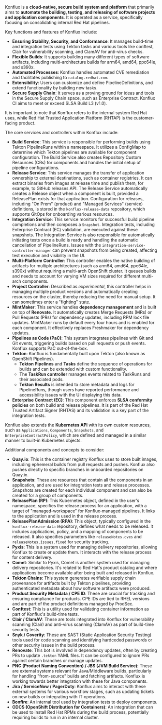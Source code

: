 
Konflux is a **cloud-native, secure build system and platform** that primarily aims to **automate the building, testing, and releasing of software projects and application components**. It is operated as a service, specifically focusing on consolidating internal Red Hat pipelines.

Key functions and features of Konflux include:
*   **Ensuring Stability, Security, and Conformance**: It manages build-time and integration tests using Tekton tasks and various tools like conftest, Clair for vulnerability scanning, and ClamAV for anti-virus checks.
*   **Flexible Builds**: It supports building many different types of software artifacts, including multi-architecture builds for arm64, amd64, ppc64le, and s390x.
*   **Automated Processes**: Konflux handles automated CVE remediation and facilitates publishing to `catalog.redhat.com`.
*   **Extensibility**: Users can customize and define PipelineDefinitions, and extend functionality by building new tasks.
*   **Secure Supply Chain**: It serves as a proving ground for ideas and tools in the Secure Supply Chain space, such as Enterprise Contract. Konflux CI aims to meet or exceed SLSA Build L3 (v1.0).

It is important to note that Konflux refers to the internal system Red Hat uses, while Red Hat Trusted Application Platform (RHTAP) is the customer-facing product.

The core services and controllers within Konflux include:

*   **Build Service**: This service is responsible for performing builds using Tekton PipelineRuns within a namespace.
It utilizes a ConfigMap to determine which Tekton pipelines are available for component configuration.
The Build Service also creates Repository Custom Resources (CRs) for components and handles the initial setup of pipeline configurations.
*   **Release Service**: This service manages the transfer of application ownership to external destinations, such as container registries. It can extract binaries from images at release time and publish them, for example, to GitHub releases API. The Release Service automatically creates a Release object when a component is built, provided a ReleasePlan exists for that application. Configuration for releases, including "On Prem" (product) and "Managed Services" (service) definitions, is stored in the `konflux-release-data` repository, which supports GitOps for onboarding various resources.
*   **Integration Service**: This service monitors for successful build pipeline completions and then composes a `Snapshot`. Integration tests, including Enterprise Contract (EC) validation, are executed against these snapshots. The Integration Service is also responsible for automatically initiating tests once a build is ready and handling the automatic cancellation of PipelineRuns. Issues with the `integration-service-controller-manager` can prevent snapshots from being created, affecting test execution and visibility in the UI.
*   **Multi-Platform Controller**: This controller enables the native building of artifacts for multiple architectures (such as arm64, amd64, ppc64le, s390x) without requiring a multi-arch OpenShift cluster. It queues builds and needs to account for varying VM sizes required for different multi-arch components.
*   **Project Controller**: Described as *experimental*, this controller helps in managing multiple product versions and automatically creating resources on the cluster, thereby reducing the need for manual setup. It can sometimes enter a "fighting" state.
*   **MintMaker**: This service handles **dependency management** and is built on top of **Renovate**. It automatically creates Merge Requests (MRs) or Pull Requests (PRs) for dependency updates, including RPM lock file updates. MintMaker runs by default every four hours and is enabled for each component. It effectively replaces Freshmaker for dependency updates.
*   **Pipelines as Code (PaC)**: This system integrates pipelines with Git and Git events, triggering builds based on pull requests or push events. Konflux supports PaC out-of-the-box.
*   **Tekton**: Konflux is fundamentally built upon Tekton (also known as OpenShift Pipelines).
    *   **Tekton Pipelines** and **Tasks** define the sequence of operations for builds and can be extended with custom functionality.
    *   The **TaskRun controller** manages events related to TaskRuns and their associated pods.
    *   **Tekton Results** is intended to store metadata and logs for PipelineRuns, though users have reported performance and accessibility issues with the UI displaying this data.
*   **Enterprise Contract (EC)**: This component enforces **SLSA conformity policies** on both build and release pipelines. It is part of the Red Hat Trusted Artifact Signer (RHTAS) and its validation is a key part of the integration tests.

Konflux also extends the **Kubernetes API** with its own custom resources, such as `Applications`, `Components`, `Snapshots`, and `EnterpriseContractPolicy`, which are defined and managed in a similar manner to built-in Kubernetes objects.

Additional components and concepts to consider:

*   **Quay.io**: This is the container registry Konflux uses to store built images, including ephemeral builds from pull requests and pushes. Konflux also pushes directly to specific branches in onboarded repositories on Quay.io.
*   **Snapshots**: These are resources that contain all the components in an application, and are used for integration tests and release processes. Snapshots are created for each individual component and can also be created for a group of components.
*   **ReleasePlan (RP)**: This Kubernetes object, defined in the user's namespace, specifies the release process for an application, with a target of "managed-workspace" for Konflux-managed pipelines. It links to the application and is used in the release process.
*   **ReleasePlanAdmission (RPA)**: This object, typically configured in the `konflux-release-data` repository, defines what needs to be released. It includes applications, policy, and a mapping of components to be released. It also specifies parameters like `releaseNotes.cves` and `releaseNotes.issues.fixed` for security tracking.
*   **Pyxis**: This is a system used for managing delivery repositories, allowing Konflux to create or update them. It interacts with the release process for content delivery.
*   **Comet**: Similar to Pyxis, Comet is another system used for managing delivery repositories. It's related to Red Hat's product catalog and where applications become available after being built and released in Konflux.
*   **Tekton Chains**: This system generates verifiable supply chain provenance for artifacts built by Tekton pipelines, providing authenticated metadata about how software artifacts were produced.
*   **Product Security Metadata / CPE ID**: These are crucial for tracking and ensuring compliance for products. CPE IDs are tied to RHEL versions and are part of the product definitions managed by ProdSec.
*   **Conftest**: This is a utility used for validating container information as part of Konflux's build-time tests.
*   **Clair / ClamAV**: These are tools integrated into Konflux for vulnerability scanning (Clair) and anti-virus scanning (ClamAV) as part of build-time security tests.
*   **Snyk / Coverity**: These are SAST (Static Application Security Testing) tools used for code scanning and identifying hardcoded passwords or other security issues in the build process.
*   **Renovate**: This bot is involved in dependency updates, often by creating PRs to update `.tekton` YAML files. It can be configured to ignore PRs against certain branches or manage updates.
*   **PNC (Product Naming Convention) / JBS (JVM Build Service)**: These are external systems relevant for Java/Middleware builds, particularly for handling "from-source" builds and fetching artifacts. Konflux is working towards better integration with these for Java components.
*   **Jira / ServiceNow / PagerDuty**: Konflux aims to interact with these external systems for various workflow stages, such as updating tickets on new builds or integrating with IT operations.
*   **Bonfire**: An internal tool used by integration tests to deploy components.
*   **ODCS (OpenShift Distribution for Containers)**: An integration that can be used to install Red Hat RPMs during the build process, potentially requiring builds to run in an internal cluster.